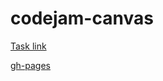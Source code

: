 # codejam-canvas

[Task link](https://github.com/rolling-scopes-school/tasks/blob/master/tasks/stage-2/codejam-canvas/codejam-canvas.md)

[gh-pages](https://spinagrblzzz.github.io/codejam-canvas/)

